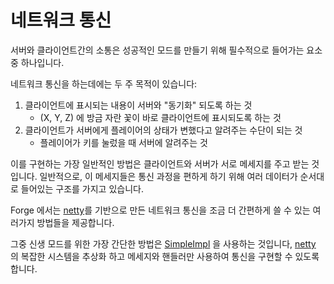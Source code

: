 네트워크 통신
==========

서버와 클라이언트간의 소통은 성공적인 모드를 만들기 위해 필수적으로 들어가는 요소중 하나입니다.

네트워크 통신을 하는데에는 두 주 목적이 있습니다:

1. 클라이언트에 표시되는 내용이 서버와 "동기화" 되도록 하는 것
   - (X, Y, Z) 에 방금 자란 꽃이 바로 클라이언트에 표시되도록 하는 것
2. 클라이언트가 서버에게 플레이어의 상태가 변했다고 알려주는 수단이 되는 것
   - 플레이어가 키를 눌렀을 때 서버에 알려주는 것

이를 구현하는 가장 일반적인 방법은 클라이언트와 서버가 서로 메세지를 주고 받는 것입니다. 일반적으로, 이 메세지들은 통신 과정을 편하게 하기 위해 여러 데이터가 순서대로 들어있는 구조를 가지고 있습니다.

Forge 에서는 [netty][]를 기반으로 만든 네트워크 통신을 조금 더 간편하게 쓸 수 있는 여러가지 방법들을 제공합니다.

그중 신생 모드를 위한 가장 간단한 방법은 [SimpleImpl][channel] 을 사용하는 것입니다, [netty][] 의 복잡한 시스템을 추상화 하고 메세지와 핸들러만 사용하여 통신을 구현할 수 있도록 합니다.

[netty]: https://netty.io "Netty 공식 사이트"

[channel]: ./simpleimpl.md "SimpleImpl 이란?"
